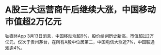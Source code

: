 # A股三大运营商午后继续大涨，中国移动市值超2万亿元

钛媒体App
3月13日消息，中国移动涨超9%，股价续创历史新高，市值超过2万亿元，仅次于贵州茅台，在所有A股中位居第二，中国电信大涨近7%，中国联通涨逾4%。

